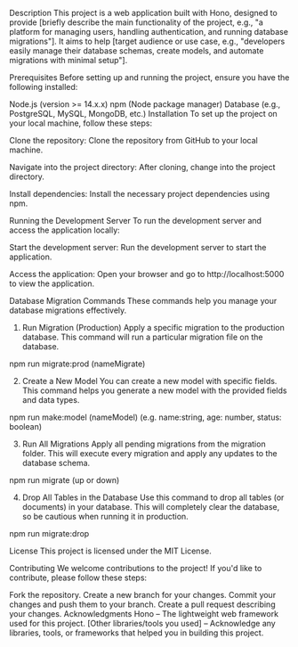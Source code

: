 Description
This project is a web application built with Hono, designed to provide [briefly describe the main functionality of the project, e.g., "a platform for managing users, handling authentication, and running database migrations"]. It aims to help [target audience or use case, e.g., "developers easily manage their database schemas, create models, and automate migrations with minimal setup"].

Prerequisites
Before setting up and running the project, ensure you have the following installed:

Node.js (version >= 14.x.x)
npm (Node package manager)
Database (e.g., PostgreSQL, MySQL, MongoDB, etc.)
Installation
To set up the project on your local machine, follow these steps:

Clone the repository: Clone the repository from GitHub to your local machine.

Navigate into the project directory: After cloning, change into the project directory.

Install dependencies: Install the necessary project dependencies using npm.

Running the Development Server
To run the development server and access the application locally:

Start the development server: Run the development server to start the application.

Access the application: Open your browser and go to http://localhost:5000 to view the application.

Database Migration Commands
These commands help you manage your database migrations effectively.

1. Run Migration (Production)
Apply a specific migration to the production database. This command will run a particular migration file on the database.

npm run migrate:prod (nameMigrate)

2. Create a New Model
You can create a new model with specific fields. This command helps you generate a new model with the provided fields and data types.

npm run make:model (nameModel) (e.g. name:string, age: number, status: boolean)


3. Run All Migrations
Apply all pending migrations from the migration folder. This will execute every migration and apply any updates to the database schema.

npm run migrate (up or down)

4. Drop All Tables in the Database
Use this command to drop all tables (or documents) in your database. This will completely clear the database, so be cautious when running it in production.

npm run migrate:drop

License
This project is licensed under the MIT License.

Contributing
We welcome contributions to the project! If you'd like to contribute, please follow these steps:

Fork the repository.
Create a new branch for your changes.
Commit your changes and push them to your branch.
Create a pull request describing your changes.
Acknowledgments
Hono – The lightweight web framework used for this project.
[Other libraries/tools you used] – Acknowledge any libraries, tools, or frameworks that helped you in building this project.
